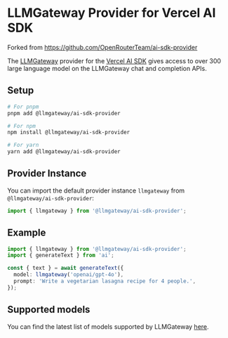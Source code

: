 # LLMGateway Provider for Vercel AI SDK

Forked from https://github.com/OpenRouterTeam/ai-sdk-provider

The [LLMGateway](https://llmgateway.io/) provider for the [Vercel AI SDK](https://sdk.vercel.ai/docs) gives access to over 300 large language model on the LLMGateway chat and completion APIs.

## Setup

```bash
# For pnpm
pnpm add @llmgateway/ai-sdk-provider

# For npm
npm install @llmgateway/ai-sdk-provider

# For yarn
yarn add @llmgateway/ai-sdk-provider
```

## Provider Instance

You can import the default provider instance `llmgateway` from `@llmgateway/ai-sdk-provider`:

```ts
import { llmgateway } from '@llmgateway/ai-sdk-provider';
```

## Example

```ts
import { llmgateway } from '@llmgateway/ai-sdk-provider';
import { generateText } from 'ai';

const { text } = await generateText({
  model: llmgateway('openai/gpt-4o'),
  prompt: 'Write a vegetarian lasagna recipe for 4 people.',
});
```

## Supported models

You can find the latest list of models supported by LLMGateway [here](https://llmgateway.io/models).
